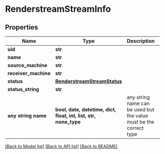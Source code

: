 # RenderstreamStreamInfo


## Properties
Name | Type | Description | Notes
------------ | ------------- | ------------- | -------------
**uid** | **str** |  | [optional] 
**name** | **str** |  | [optional] 
**source_machine** | **str** |  | [optional] 
**receiver_machine** | **str** |  | [optional] 
**status** | [**RenderstreamStreamStatus**](RenderstreamStreamStatus.md) |  | [optional] 
**status_string** | **str** |  | [optional] 
**any string name** | **bool, date, datetime, dict, float, int, list, str, none_type** | any string name can be used but the value must be the correct type | [optional]

[[Back to Model list]](../README.md#documentation-for-models) [[Back to API list]](../README.md#documentation-for-api-endpoints) [[Back to README]](../README.md)


